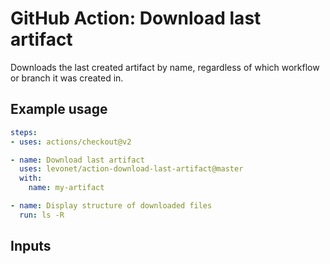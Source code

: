 # GitHub Action: Download last artifact

Downloads the last created artifact by name, regardless of which workflow or branch it was created in.

## Example usage

```yml
steps:
- uses: actions/checkout@v2

- name: Download last artifact
  uses: levonet/action-download-last-artifact@master
  with:
    name: my-artifact

- name: Display structure of downloaded files
  run: ls -R
```

## Inputs
